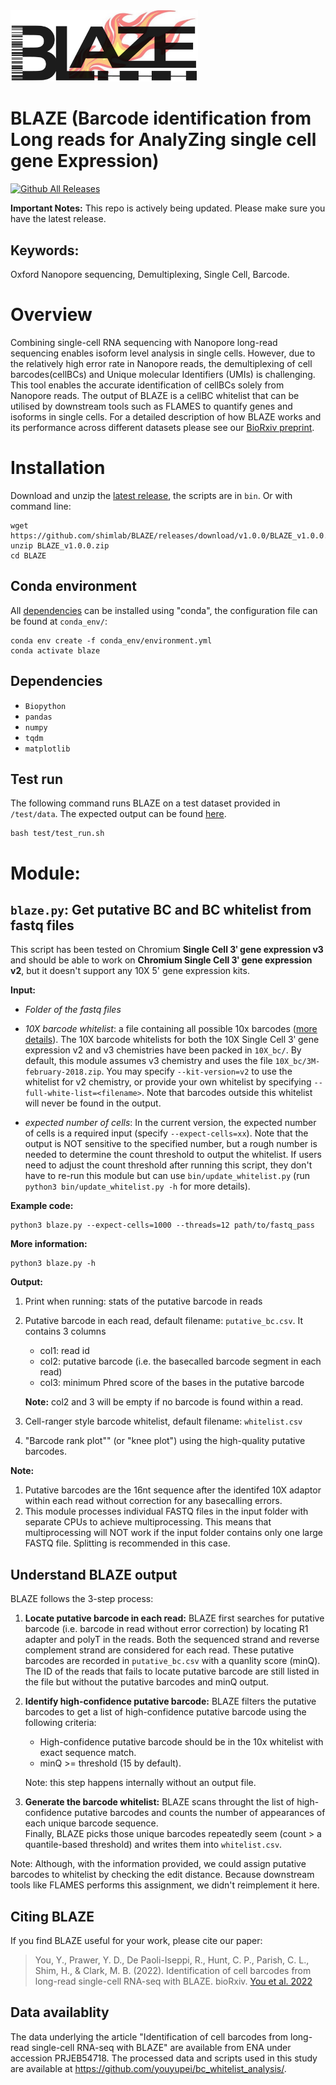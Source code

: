 <img src="logo.png" width="300"/>

# BLAZE (Barcode identification from Long reads for AnalyZing single cell gene Expression)
[![Github All Releases](https://img.shields.io/github/downloads/shimlab/BLAZE/total.svg)](https://github.com/shimlab/BLAZE/releases/download/v1.0.0/BLAZE_v1.0.0.zip)

**Important Notes:** This repo is actively being updated. Please make sure you have the latest release.

## Keywords:
Oxford Nanopore sequencing, Demultiplexing, Single Cell, Barcode.

# Overview
Combining single-cell RNA sequencing with Nanopore long-read sequencing enables isoform level analysis in single cells. However, due to the relatively high error rate in Nanopore reads, the demultiplexing of cell barcodes(cellBCs) and Unique molecular Identifiers (UMIs) is challenging. This tool enables the accurate identification of cellBCs solely from Nanopore reads. The output of BLAZE is a cellBC whitelist that can be utilised by downstream tools such as FLAMES to quantify genes and isoforms in single cells. For a detailed description of how BLAZE works and its performance across different datasets please see our [BioRxiv preprint](https://www.biorxiv.org/content/10.1101/2022.08.16.504056v1).

# Installation

Download and unzip the [latest release](https://github.com/shimlab/BLAZE/releases/download/v1.0.0/BLAZE_v1.0.0.zip), the scripts are in `bin`. Or with command line:
```
wget https://github.com/shimlab/BLAZE/releases/download/v1.0.0/BLAZE_v1.0.0.zip
unzip BLAZE_v1.0.0.zip
cd BLAZE
```

## Conda environment
All [dependencies](#dependencies) can be installed using "conda", the configuration file can be found at `conda_env/`:
```
conda env create -f conda_env/environment.yml
conda activate blaze
```

## <a name="dependencies"></a>Dependencies
* `Biopython`
* `pandas`
* `numpy`
* `tqdm`
* `matplotlib`

## Test run
The following command runs BLAZE on a test dataset provided in `/test/data`. The expected output can be found [here](test/).
```
bash test/test_run.sh
```

# Module:

## `blaze.py`: Get putative BC and BC whitelist from fastq files
This script has been tested on Chromium **Single Cell 3ʹ gene expression v3** and should be able to work on **Chromium Single Cell 3ʹ gene expression v2**, but it doesn't support any 10X 5' gene expression kits.

**Input:** 
 * *Folder of the fastq files*
 * *10X barcode whitelist*: a file containing all possible 10x barcodes ([more details](https://kb.10xgenomics.com/hc/en-us/articles/115004506263-What-is-a-barcode-whitelist-)). The 10X barcode whitelists for both the 10X Single Cell 3ʹ gene expression v2 and v3 chemistries have been packed in `10X_bc/`. By default, this module assumes v3 chemistry and uses the file `10X_bc/3M-february-2018.zip`. You may specify `--kit-version=v2` to use the whitelist for v2 chemistry, or provide your own whitelist by specifying `--full-white-list=<filename>`. Note that barcodes outside this whitelist will never be found in the output.

 * *expected number of cells*: In the current version, the expected number of cells is a required input (specify `--expect-cells=xx`). Note that the output is NOT sensitive to the specified number, but a rough number is needed to determine the count threshold to output the whitelist. If users need to adjust the count threshold after running this script, they don't have to re-run this module but can use `bin/update_whitelist.py` (run `python3 bin/update_whitelist.py -h` for more details).

**Example code:**
```
python3 blaze.py --expect-cells=1000 --threads=12 path/to/fastq_pass
```

**More information:**
```
python3 blaze.py -h
```

**Output:**
1. Print when running: stats of the putative barcode in reads
2. Putative barcode in each read, default filename: `putative_bc.csv`. It contains 3 columns
    * col1: read id
    * col2: putative barcode (i.e. the basecalled barcode segment in each read)
    * col3: minimum Phred score of the bases in the putative barcode
   
    **Note:** col2 and 3 will be empty if no barcode is found within a read. 
3. Cell-ranger style barcode whitelist, default filename: `whitelist.csv`
4. "Barcode rank plot"" (or "knee plot") using the high-quality putative barcodes.

**Note:**
1. Putative barcodes are the 16nt sequence after the identifed 10X adaptor within each read without correction for any basecalling errors.
2. This module processes individual FASTQ files in the input folder with separate CPUs to achieve multiprocessing. This means that multiprocessing will NOT work if the input folder contains only one large FASTQ file. Splitting is recommended in this case.

## Understand BLAZE output
BLAZE follows the 3-step process:
1. **Locate putative barcode in each read:**
BLAZE first searches for putative barcode (i.e. barcode in read without error correction) by locating R1 adapter and polyT in the reads. Both the sequenced strand and  reverse complement strand are considered for each read. These putative barcodes are recorded in `putative_bc.csv` with a quanlity score (minQ). The ID of the reads that fails to locate putative barcode are still listed in the file but without the putative barcodes and minQ output.
 
2. **Identify high-confidence putative barcode:**
BLAZE filters the putative barcodes to get a list of high-confidence putative barcode using the following criteria:
   * High-confidence putative barcode should be in the 10x whitelist with exact sequence match.
   * minQ >= threshold (15 by default).
   
   Note: this step happens internally without an output file.

3. **Generate the barcode whitelist:**
BLAZE scans throught the list of high-confidence putative barcodes and counts the number of appearances of each unique barcode sequence.  
Finally, BLAZE picks those unique barcodes repeatedly seem (count > a quantile-based threshold) and writes them into `whitelist.csv`.

Note: Although, with the information provided, we could assign putative barcodes to whitelist by checking the edit distance. Because 
downstream tools like FLAMES performs this assignment, we didn't reimplement it here.

## Citing BLAZE

If you find BLAZE useful for your work, please cite our paper:

>You, Y., Prawer, Y. D., De Paoli-Iseppi, R., Hunt, C. P., Parish, C. L., Shim, H., & Clark, M. B. (2022). Identification of cell barcodes from long-read single-cell RNA-seq with BLAZE. bioRxiv.
>[You et al. 2022](https://www.biorxiv.org/content/10.1101/2022.08.16.504056v1)


## Data availablity
The data underlying the article "Identification of cell barcodes from long-read single-cell RNA-seq with BLAZE" are available from ENA under accession PRJEB54718. The processed data and scripts used in this study are available at https://github.com/youyupei/bc_whitelist_analysis/.


